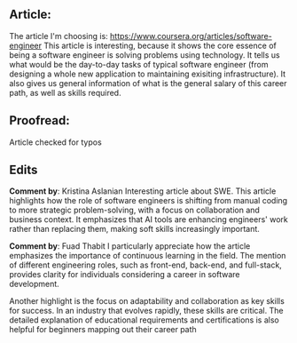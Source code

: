 ## Article:
The article I'm choosing is: https://www.coursera.org/articles/software-engineer
This article is interesting, because it shows the core essence of being a software engineer is solving problems using technology. It tells us what would be the day-to-day tasks of typical software engineer (from designing a whole new application to maintaining exisiting infrastructure). It also gives us general information of what is the general salary of this career path, as well as skills required.

## Proofread:
Article checked for typos
## Edits

**Comment by**: Kristina Aslanian
Interesting article about SWE. This article highlights how the role of software engineers is shifting from manual coding to more strategic problem-solving, with a focus on collaboration and business context. It emphasizes that AI tools are enhancing engineers' work rather than replacing them, making soft skills increasingly important. 

**Comment by**: Fuad Thabit
I particularly appreciate how the article emphasizes the importance of continuous learning in the field. The mention of 
different engineering roles, such as front-end, back-end, and full-stack, provides clarity for individuals considering 
a career in software development.

Another highlight is the focus on adaptability and collaboration as key skills for success. In an industry that evolves 
rapidly, these skills are critical. The detailed explanation of educational requirements and certifications is also 
helpful for beginners mapping out their career path
